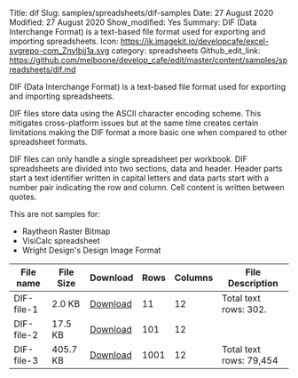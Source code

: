 Title: dif
Slug: samples/spreadsheets/dif-samples
Date: 27 August 2020
Modified: 27 August 2020
Show_modified: Yes
Summary:  DIF (Data Interchange Format) is a text-based file format used for exporting and importing spreadsheets. 
Icon: https://ik.imagekit.io/developcafe/excel-svgrepo-com_ZnvIbjj1a.svg
category: spreadsheets
Github_edit_link: https://github.com/melboone/develop_cafe/edit/master/content/samples/spreadsheets/dif.md

DIF (Data Interchange Format) is a text-based file format used for exporting and importing spreadsheets.

DIF files store data using the ASCII character encoding scheme. This mitigates cross-platform 
issues but at the same time creates certain limitations making the DIF format a more basic one
 when compared to other spreadsheet formats.

DIF files can only handle a single spreadsheet per workbook. DIF spreadsheets are divided 
into two sections, data and header. Header parts start a text identifier written in capital
 letters and data parts start with a number pair indicating the row and column. Cell content 
 is written between quotes.

This are not samples for:

* Raytheon Raster Bitmap
* VisiCalc spreadsheet
* Wright Design's Design Image Format

| File name   | File Size   | Download                            |  Rows   | Columns | File Description                 |
|-------------|-------------|-------------------------------------|---------|---------|----------------------------------|
| DIF-file-1  | 2.0 KB      | [Download](/samples/DIF_file_1.dif) | 11   |   12       | Total text rows: 302.            |
| DIF-file-2  | 17.5 KB     | [Download](/samples/DIF_file_2.dif) | 101  |   12       |                                  |
| DIF-file-3  | 405.7 KB    | [Download](/samples/DIF_file_3.dif) | 1001 |   12       | Total text rows: 79,454          |

